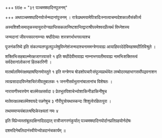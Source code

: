 +++
title = "३९ पञ्चमषष्ठदिनपूजनम्"

+++
अथपञ्चमषष्ठदिनयोर्जन्मदानांपूजनम् । रात्रेःप्रथमयामेपित्रादिःस्नात्वाचम्यदेशकालौसंकीर्त्य

अस्यशिशौःसमातृकस्यायुरारोग्यप्राप्तिसकलानिष्टशान्तिद्वाराश्रीपरमेश्वरप्रीत्यर्थ विघ्नेशस्य

जन्मदानां जीवन्त्यपरनाम्न्याः षष्ठीदेव्याः शस्त्रगर्भाभगवत्याश्च

पूजनंकरिष्ये इति संकल्प्यतण्डुलपुञ्जेषुविघ्नेशंजन्मदाश्चनाममन्त्रेणावाह्य आयाहिवरदेदेविमहाषष्ठीतिविश्रुते ।

शक्तिभिःसहबाल्म्मेरक्षजागरवासरे १ इति षष्ठीदेवीमावाह्य नाम्नाभगवतीमावाह्य नामभिःशक्तिस्त्वं सर्वदेवानांलोकानां हितकारिणी ।

मातर्बालमिमंरक्षमहाषष्ठिनमोस्तुते १ इति मन्त्रेणच षोडशोपचारैःसंपूज्यप्रार्थयेत लम्बोदरमहाभागसर्वोपद्रवनाशन

त्वत्प्रसादादविघ्नेशचिरंजीवतुबालकः १ जननीसर्वभुतानांबालानांच विशेषतः ।

नारायणीस्वरुपेण बालंमेरक्षसर्वदा २ प्रेतभूतपिशाचेभ्योशाकिनीडाकिनीषुच

मातेवरक्षलबालंमेश्वापदे पन्नगेषुच ३ गौरीपुत्रोयथास्कन्दः शिशुत्वेरक्षितःपुरा ।

तथाममाप्ययंबालःषष्ठिकेरक्ष्यतां नमः ४

इति विप्रेभ्यस्तांबूलदक्षिनादिदद्यात् रात्रौजागरणंकुर्यात् पञ्चमषष्ठदिनयोर्दानप्रतिग्रहयोर्नदोषः

दशमदिनेबलिदानंस्वीयेभ्योन्नदानंचकार्यम् ॥
